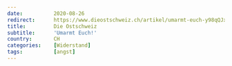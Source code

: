 ```yaml
---
date:          2020-08-26
redirect:      https://www.dieostschweiz.ch/artikel/umarmt-euch-y98qQJx
title:         Die Ostschweiz
subtitle:      'Umarmt Euch!'
country:       CH
categories:    [Widerstand]
tags:          [angst]
---
```

